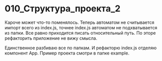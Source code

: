 # 010_Структура_проекта_2

Кароче может что-то поменялось. Теперь автоматом не считывается импорт всего из index.js, точнее index.js автоматом не подхватывается из папки. Все равно приходится писать относительный путь. По эторе рефакторить приложение не вижу смысла. 

Единственное разбиваю все по папкам. И рефакторю index.js отделяю компонент App. Пример проекта смотри в папке example.